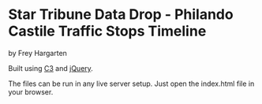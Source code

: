Star Tribune Data Drop - Philando Castile Traffic Stops Timeline
================

by Frey Hargarten

Built using [C3](https://github.com/masayuki0812/c3) and [jQuery](https://github.com/jquery/jquery).

The files can be run in any live server setup. Just open the index.html file in your browser.
